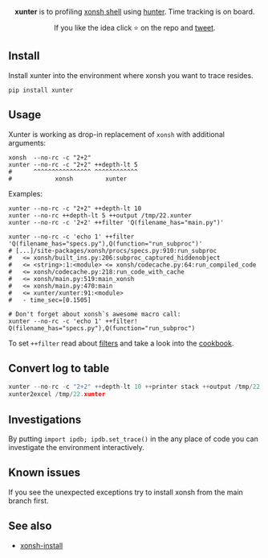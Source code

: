 <p align="center">
<b>xunter</b> is to profiling <a href="https://xon.sh">xonsh shell</a> using <a href="https://github.com/ionelmc/python-hunter">hunter</a>. Time tracking is on board.
</p>

<p align="center">  
If you like the idea click ⭐ on the repo and <a href="https://twitter.com/intent/tweet?text=Trace%20xonsh%20shell%20code!&url=https://github.com/anki-code/xunter" target="_blank">tweet</a>.
</p>

## Install

Install xunter into the environment where xonsh you want to trace resides.

```xsh
pip install xunter
```

## Usage

Xunter is working as drop-in replacement of `xonsh` with additional arguments:
```xsh
xonsh  --no-rc -c "2+2"
xunter --no-rc -c "2+2" ++depth-lt 5
#      ^^^^^^^^^^^^^^^^ ^^^^^^^^^^^^
#            xonsh         xunter
```
Examples:
```xsh
xunter --no-rc -c "2+2" ++depth-lt 10
xunter --no-rc ++depth-lt 5 ++output /tmp/22.xunter
xunter --no-rc -c '2+2' ++filter 'Q(filename_has="main.py")'

xunter --no-rc -c 'echo 1' ++filter 'Q(filename_has="specs.py"),Q(function="run_subproc")'
# [...]/site-packages/xonsh/procs/specs.py:910:run_subproc 
#   <= xonsh/built_ins.py:206:subproc_captured_hiddenobject 
#   <= <string>:1:<module> <= xonsh/codecache.py:64:run_compiled_code 
#   <= xonsh/codecache.py:218:run_code_with_cache
#   <= xonsh/main.py:519:main_xonsh 
#   <= xonsh/main.py:470:main 
#   <= xunter/xunter:91:<module>
#   - time_sec=[0.1505]

# Don't forget about xonsh`s awesome macro call:
xunter --no-rc -c 'echo 1' ++filter! Q(filename_has="specs.py"),Q(function="run_subproc")
```
To set `++filter` read about [filters](https://python-hunter.readthedocs.io/en/latest/filtering.html) 
and take a look into the [cookbook](https://python-hunter.readthedocs.io/en/latest/cookbook.html). 

## Convert log to table

```python
xunter --no-rc -c "2+2" ++depth-lt 10 ++printer stack ++output /tmp/22.xunter
xunter2excel /tmp/22.xunter
```

## Investigations

By putting `import ipdb; ipdb.set_trace()` in the any place of code you can investigate the environment interactively.

## Known issues

If you see the unexpected exceptions try to install xonsh from the main branch first.

## See also

* [xonsh-install](https://github.com/anki-code/xonsh-install)
